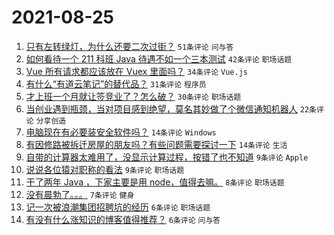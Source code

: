 # 2021-08-25

1. [只有左转绿灯，为什么还要二次过街？](https://www.v2ex.com/t/797842) `51条评论` `问与答`
1. [如何看待一个 211 科班 Java 待遇不如一个三本测试](https://www.v2ex.com/t/797840) `42条评论` `职场话题`
1. [Vue 所有请求都应该放在 Vuex 里面吗？](https://www.v2ex.com/t/797854) `34条评论` `Vue.js`
1. [有什么“有道云笔记”的替代品？](https://www.v2ex.com/t/797839) `31条评论` `程序员`
1. [才上班一个月就让签竞业了？怎么破？](https://www.v2ex.com/t/797832) `30条评论` `职场话题`
1. [当创业遇到瓶颈，当对项目感到绝望，莫名其妙做了个微信通知机器人](https://www.v2ex.com/t/797828) `22条评论` `分享创造`
1. [电脑现在有必要装安全软件吗？](https://www.v2ex.com/t/797866) `14条评论` `Windows`
1. [有因修路被拆迁房屋的朋友吗？有些问题需要探讨一下](https://www.v2ex.com/t/797852) `14条评论` `生活`
1. [自带的计算器太难用了，没显示计算过程，按错了也不知道](https://www.v2ex.com/t/797873) `9条评论` `Apple`
1. [说说各位猿对职称的看法](https://www.v2ex.com/t/797834) `9条评论` `职场话题`
1. [干了两年 Java ，下家主要是用 node，值得去嘛。](https://www.v2ex.com/t/797847) `8条评论` `职场话题`
1. [没有晨勃了。。。](https://www.v2ex.com/t/797879) `7条评论` `健身`
1. [记一次被浪潮集团招聘坑的经历](https://www.v2ex.com/t/797872) `6条评论` `职场话题`
1. [有没有什么涨知识的博客值得推荐？](https://www.v2ex.com/t/797837) `6条评论` `问与答`
